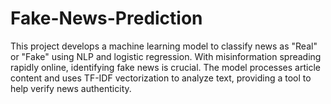 # Fake-News-Prediction
This project develops a machine learning model to classify news as "Real" or "Fake" using NLP and logistic regression. With misinformation spreading rapidly online, identifying fake news is crucial. The model processes article content and uses TF-IDF vectorization to analyze text, providing a tool to help verify news authenticity.
